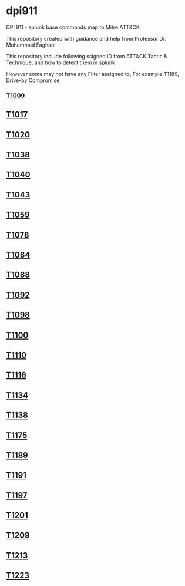 # dpi911
DPI 911 - splunk base commands map to Mitre ATT&amp;CK

This repository created with guidance and help from Professor Dr. Mohammad Faghani

This repository include following ssigned ID from ATT&CK Tactic & Technique, and how to detect them in splunk

However some may not have any Filter assigned to, For example T1189, Drive-by Compromise.

### [T1009](https://github.com/avaplex/dpi911/blob/master/T1009.md)
## [T1017](https://github.com/avaplex/dpi911/blob/master/T1017.md)
## [T1020](https://github.com/avaplex/dpi911/blob/master/T1020.md)
## [T1038](https://github.com/avaplex/dpi911/blob/master/T1038.md)
## [T1040](https://github.com/avaplex/dpi911/blob/master/T1040.md)
## [T1043](https://github.com/avaplex/dpi911/blob/master/T1043.md)
## [T1059](https://github.com/avaplex/dpi911/blob/master/T1059.md)
## [T1078](https://github.com/avaplex/dpi911/blob/master/T1078.md)
## [T1084](https://github.com/avaplex/dpi911/blob/master/T1084.md)
## [T1088](https://github.com/avaplex/dpi911/blob/master/T1088.md)
## [T1092](https://github.com/avaplex/dpi911/blob/master/T1092.md)
## [T1098](https://github.com/avaplex/dpi911/blob/master/T1098.md)
## [T1100](https://github.com/avaplex/dpi911/blob/master/T1100.md)
## [T1110](https://github.com/avaplex/dpi911/blob/master/T1110.md)
## [T1116](https://github.com/avaplex/dpi911/blob/master/T1116.md)
## [T1134](https://github.com/avaplex/dpi911/blob/master/T1134.md)
## [T1138](https://github.com/avaplex/dpi911/blob/master/T1138.md)
## [T1175](https://github.com/avaplex/dpi911/blob/master/T1175.md)
## [T1189](https://github.com/avaplex/dpi911/blob/master/T1189.md)
## [T1191](https://github.com/avaplex/dpi911/blob/master/T1191.md)
## [T1197](https://github.com/avaplex/dpi911/blob/master/T1197.md)
## [T1201](https://github.com/avaplex/dpi911/blob/master/T1201.md)
## [T1209](https://github.com/avaplex/dpi911/blob/master/T1209.md)
## [T1213](https://github.com/avaplex/dpi911/blob/master/T1213.md)
## [T1223](https://github.com/avaplex/dpi911/blob/master/T1223.md)
